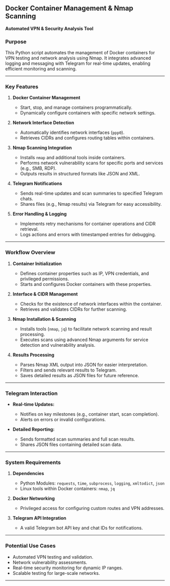 ## **Docker Container Management & Nmap Scanning**
**Automated VPN & Security Analysis Tool**

### **Purpose**
This Python script automates the management of Docker containers for VPN testing and network analysis using Nmap. It integrates advanced logging and messaging with Telegram for real-time updates, enabling efficient monitoring and scanning.

---

### **Key Features**

1. **Docker Container Management**
   - Start, stop, and manage containers programmatically.
   - Dynamically configure containers with specific network settings.

2. **Network Interface Detection**
   - Automatically identifies network interfaces (`ppp0`).
   - Retrieves CIDRs and configures routing tables within containers.

3. **Nmap Scanning Integration**
   - Installs `nmap` and additional tools inside containers.
   - Performs network vulnerability scans for specific ports and services (e.g., SMB, RDP).
   - Outputs results in structured formats like JSON and XML.

4. **Telegram Notifications**
   - Sends real-time updates and scan summaries to specified Telegram chats.
   - Shares files (e.g., Nmap results) via Telegram for easy accessibility.

5. **Error Handling & Logging**
   - Implements retry mechanisms for container operations and CIDR retrieval.
   - Logs actions and errors with timestamped entries for debugging.

---

### **Workflow Overview**

1. **Container Initialization**
   - Defines container properties such as IP, VPN credentials, and privileged permissions.
   - Starts and configures Docker containers with these properties.

2. **Interface & CIDR Management**
   - Checks for the existence of network interfaces within the container.
   - Retrieves and validates CIDRs for further scanning.

3. **Nmap Installation & Scanning**
   - Installs tools (`nmap`, `jq`) to facilitate network scanning and result processing.
   - Executes scans using advanced Nmap arguments for service detection and vulnerability analysis.

4. **Results Processing**
   - Parses Nmap XML output into JSON for easier interpretation.
   - Filters and sends relevant results to Telegram.
   - Saves detailed results as JSON files for future reference.

---

### **Telegram Interaction**

- **Real-time Updates:**
  - Notifies on key milestones (e.g., container start, scan completion).
  - Alerts on errors or invalid configurations.

- **Detailed Reporting:**
  - Sends formatted scan summaries and full scan results.
  - Shares JSON files containing detailed scan data.

---

### **System Requirements**

1. **Dependencies**
   - Python Modules: `requests`, `time`, `subprocess`, `logging`, `xmltodict`, `json`
   - Linux tools within Docker containers: `nmap`, `jq`

2. **Docker Networking**
   - Privileged access for configuring custom routes and VPN addresses.

3. **Telegram API Integration**
   - A valid Telegram bot API key and chat IDs for notifications.

---

### **Potential Use Cases**
- Automated VPN testing and validation.
- Network vulnerability assessments.
- Real-time security monitoring for dynamic IP ranges.
- Scalable testing for large-scale networks.

---

